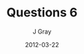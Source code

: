 ---
title: 'Questions 6'
alt: 'Questions'
date: '2012-03-22'
author: 'J Gray'
artist: 'Gennifer'
chapter: 'None'
---
